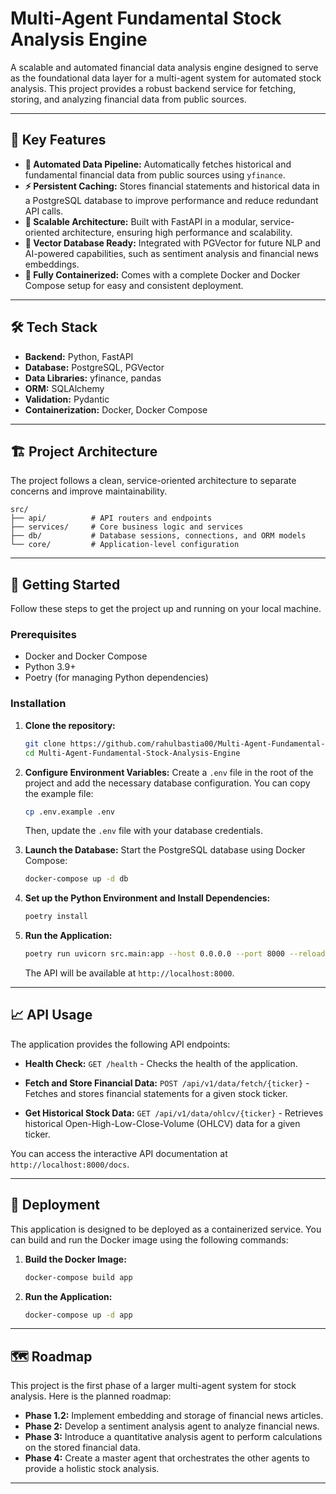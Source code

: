 

# Multi-Agent Fundamental Stock Analysis Engine

A scalable and automated financial data analysis engine designed to serve as the foundational data layer for a multi-agent system for automated stock analysis. This project provides a robust backend service for fetching, storing, and analyzing financial data from public sources.

[](https://opensource.org/licenses/MIT)
[](https://www.google.com/search?q=https.shields.io/badge/python-3.9-blue.svg)
[](https://www.docker.com/)

-----

## 🌟 Key Features

  * **🤖 Automated Data Pipeline:** Automatically fetches historical and fundamental financial data from public sources using `yfinance`.
  * **⚡ Persistent Caching:** Stores financial statements and historical data in a PostgreSQL database to improve performance and reduce redundant API calls.
  * **🚀 Scalable Architecture:** Built with FastAPI in a modular, service-oriented architecture, ensuring high performance and scalability.
  * **🧠 Vector Database Ready:** Integrated with PGVector for future NLP and AI-powered capabilities, such as sentiment analysis and financial news embeddings.
  * **🐳 Fully Containerized:** Comes with a complete Docker and Docker Compose setup for easy and consistent deployment.

-----

## 🛠️ Tech Stack

  * **Backend:** Python, FastAPI
  * **Database:** PostgreSQL, PGVector
  * **Data Libraries:** yfinance, pandas
  * **ORM:** SQLAlchemy
  * **Validation:** Pydantic
  * **Containerization:** Docker, Docker Compose

-----

## 🏗️ Project Architecture

The project follows a clean, service-oriented architecture to separate concerns and improve maintainability.

```
src/
├── api/          # API routers and endpoints
├── services/     # Core business logic and services
├── db/           # Database sessions, connections, and ORM models
└── core/         # Application-level configuration
```

-----

## 🚀 Getting Started

Follow these steps to get the project up and running on your local machine.

### Prerequisites

  * Docker and Docker Compose
  * Python 3.9+
  * Poetry (for managing Python dependencies)

### Installation

1.  **Clone the repository:**

    ```bash
    git clone https://github.com/rahulbastia00/Multi-Agent-Fundamental-Stock-Analysis-Engine.git
    cd Multi-Agent-Fundamental-Stock-Analysis-Engine
    ```

2.  **Configure Environment Variables:**
    Create a `.env` file in the root of the project and add the necessary database configuration. You can copy the example file:

    ```bash
    cp .env.example .env
    ```

    Then, update the `.env` file with your database credentials.

3.  **Launch the Database:**
    Start the PostgreSQL database using Docker Compose:

    ```bash
    docker-compose up -d db
    ```

4.  **Set up the Python Environment and Install Dependencies:**

    ```bash
    poetry install
    ```

5.  **Run the Application:**

    ```bash
    poetry run uvicorn src.main:app --host 0.0.0.0 --port 8000 --reload
    ```

    The API will be available at `http://localhost:8000`.

-----

## 📈 API Usage

The application provides the following API endpoints:

  * **Health Check:**
    `GET /health` - Checks the health of the application.

  * **Fetch and Store Financial Data:**
    `POST /api/v1/data/fetch/{ticker}` - Fetches and stores financial statements for a given stock ticker.

  * **Get Historical Stock Data:**
    `GET /api/v1/data/ohlcv/{ticker}` - Retrieves historical Open-High-Low-Close-Volume (OHLCV) data for a given ticker.

You can access the interactive API documentation at `http://localhost:8000/docs`.

-----

## 🚢 Deployment

This application is designed to be deployed as a containerized service. You can build and run the Docker image using the following commands:

1.  **Build the Docker Image:**

    ```bash
    docker-compose build app
    ```

2.  **Run the Application:**

    ```bash
    docker-compose up -d app
    ```

-----

## 🗺️ Roadmap

This project is the first phase of a larger multi-agent system for stock analysis. Here is the planned roadmap:

  * **Phase 1.2:** Implement embedding and storage of financial news articles.
  * **Phase 2:** Develop a sentiment analysis agent to analyze financial news.
  * **Phase 3:** Introduce a quantitative analysis agent to perform calculations on the stored financial data.
  * **Phase 4:** Create a master agent that orchestrates the other agents to provide a holistic stock analysis.

-----

